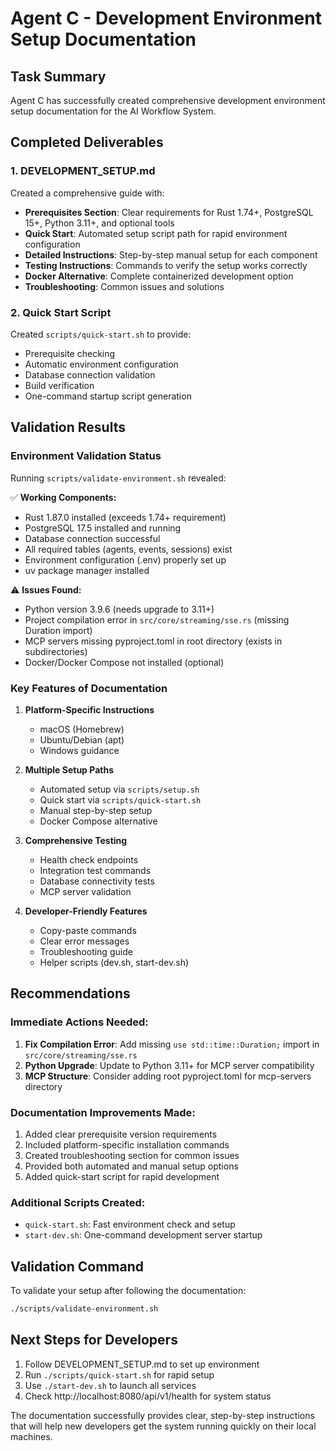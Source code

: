 # Agent C - Development Environment Setup Documentation

## Task Summary

Agent C has successfully created comprehensive development environment setup documentation for the AI Workflow System.

## Completed Deliverables

### 1. DEVELOPMENT_SETUP.md
Created a comprehensive guide with:
- **Prerequisites Section**: Clear requirements for Rust 1.74+, PostgreSQL 15+, Python 3.11+, and optional tools
- **Quick Start**: Automated setup script path for rapid environment configuration
- **Detailed Instructions**: Step-by-step manual setup for each component
- **Testing Instructions**: Commands to verify the setup works correctly
- **Docker Alternative**: Complete containerized development option
- **Troubleshooting**: Common issues and solutions

### 2. Quick Start Script
Created `scripts/quick-start.sh` to provide:
- Prerequisite checking
- Automatic environment configuration
- Database connection validation
- Build verification
- One-command startup script generation

## Validation Results

### Environment Validation Status
Running `scripts/validate-environment.sh` revealed:

✅ **Working Components:**
- Rust 1.87.0 installed (exceeds 1.74+ requirement)
- PostgreSQL 17.5 installed and running
- Database connection successful
- All required tables (agents, events, sessions) exist
- Environment configuration (.env) properly set up
- uv package manager installed

⚠️ **Issues Found:**
- Python version 3.9.6 (needs upgrade to 3.11+)
- Project compilation error in `src/core/streaming/sse.rs` (missing Duration import)
- MCP servers missing pyproject.toml in root directory (exists in subdirectories)
- Docker/Docker Compose not installed (optional)

### Key Features of Documentation

1. **Platform-Specific Instructions**
   - macOS (Homebrew)
   - Ubuntu/Debian (apt)
   - Windows guidance

2. **Multiple Setup Paths**
   - Automated setup via `scripts/setup.sh`
   - Quick start via `scripts/quick-start.sh`
   - Manual step-by-step setup
   - Docker Compose alternative

3. **Comprehensive Testing**
   - Health check endpoints
   - Integration test commands
   - Database connectivity tests
   - MCP server validation

4. **Developer-Friendly Features**
   - Copy-paste commands
   - Clear error messages
   - Troubleshooting guide
   - Helper scripts (dev.sh, start-dev.sh)

## Recommendations

### Immediate Actions Needed:
1. **Fix Compilation Error**: Add missing `use std::time::Duration;` import in `src/core/streaming/sse.rs`
2. **Python Upgrade**: Update to Python 3.11+ for MCP server compatibility
3. **MCP Structure**: Consider adding root pyproject.toml for mcp-servers directory

### Documentation Improvements Made:
1. Added clear prerequisite version requirements
2. Included platform-specific installation commands
3. Created troubleshooting section for common issues
4. Provided both automated and manual setup options
5. Added quick-start script for rapid development

### Additional Scripts Created:
- `quick-start.sh`: Fast environment check and setup
- `start-dev.sh`: One-command development server startup

## Validation Command

To validate your setup after following the documentation:
```bash
./scripts/validate-environment.sh
```

## Next Steps for Developers

1. Follow DEVELOPMENT_SETUP.md to set up environment
2. Run `./scripts/quick-start.sh` for rapid setup
3. Use `./start-dev.sh` to launch all services
4. Check http://localhost:8080/api/v1/health for system status

The documentation successfully provides clear, step-by-step instructions that will help new developers get the system running quickly on their local machines.